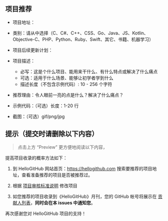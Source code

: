 ## 项目推荐
- 项目地址：

- 类别：请从中选择（C、C#、C++、CSS、Go、Java、JS、Kotlin、Objective-C、PHP、Python、Ruby、Swift、其它、书籍、机器学习）

- 项目后续更新计划：

- 项目描述：
  - 必写：这是个什么项目、能用来干什么、有什么特点或解决了什么痛点
  - 可选：适用于什么场景、能够让初学者学到什么
  - 描述长度（不包含示例代码）: 10 - 256 个字符

- 推荐理由：令人眼前一亮的点是什么？解决了什么痛点？

- 示例代码：（可选）长度：1-20 行

- 截图：（可选）gif/png/jpg


## 提示（提交时请删除以下内容）
> 点击上方 “Preview” 更方便地阅读以下内容，

提高项目收录的概率方法如下：
1. 到 HelloGitHub 网站首页：https://hellogithub.com 搜索要推荐的项目地址，查看准备推荐的项目是否被推荐过。

2. 根据 [项目审核标准说明](https://github.com/521xueweihan/HelloGitHub/issues/271) 修改项目

3. 如您推荐的项目收录到《HelloGitHub》月刊，您的 GitHub 帐号将展示在 [贡献人列表](https://github.com/521xueweihan/HelloGitHub/blob/master/content/contributors.md)，**同时会在本 issues 中通知您**。

再次感谢您对 HelloGitHub 项目的支持！

